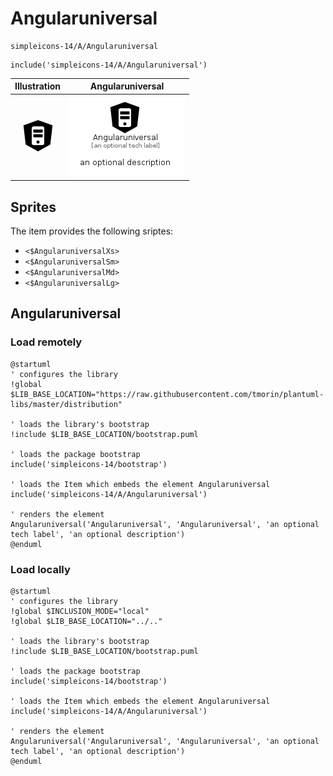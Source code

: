 # Angularuniversal


```text
simpleicons-14/A/Angularuniversal
```

```text
include('simpleicons-14/A/Angularuniversal')
```



| Illustration | Angularuniversal |
| :---: | :---: |
| ![illustration for Illustration](../../simpleicons-14/A/Angularuniversal.png) | ![illustration for Angularuniversal](../../simpleicons-14/A/Angularuniversal.Local.png) |



## Sprites
The item provides the following sriptes:

- `<$AngularuniversalXs>`
- `<$AngularuniversalSm>`
- `<$AngularuniversalMd>`
- `<$AngularuniversalLg>`





## Angularuniversal

### Load remotely
```plantuml
@startuml
' configures the library
!global $LIB_BASE_LOCATION="https://raw.githubusercontent.com/tmorin/plantuml-libs/master/distribution"

' loads the library's bootstrap
!include $LIB_BASE_LOCATION/bootstrap.puml

' loads the package bootstrap
include('simpleicons-14/bootstrap')

' loads the Item which embeds the element Angularuniversal
include('simpleicons-14/A/Angularuniversal')

' renders the element
Angularuniversal('Angularuniversal', 'Angularuniversal', 'an optional tech label', 'an optional description')
@enduml
```

### Load locally
```plantuml
@startuml
' configures the library
!global $INCLUSION_MODE="local"
!global $LIB_BASE_LOCATION="../.."

' loads the library's bootstrap
!include $LIB_BASE_LOCATION/bootstrap.puml

' loads the package bootstrap
include('simpleicons-14/bootstrap')

' loads the Item which embeds the element Angularuniversal
include('simpleicons-14/A/Angularuniversal')

' renders the element
Angularuniversal('Angularuniversal', 'Angularuniversal', 'an optional tech label', 'an optional description')
@enduml
```

